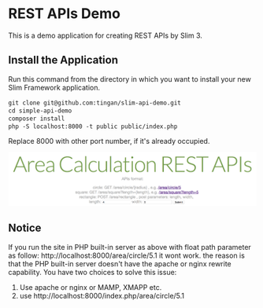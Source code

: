 # REST APIs Demo

This is a demo application for creating REST APIs by Slim 3.

## Install the Application

Run this command from the directory in which you want to install your new Slim Framework application.

    git clone git@github.com:tingan/slim-api-demo.git
    cd simple-api-demo
    composer install
    php -S localhost:8000 -t public public/index.php

Replace 8000 with other port number, if it's already occupied.

![Screenshot](https://github.com/tingan/slim-api-demo/blob/master/public/images/Screenshot.png)

## Notice
If you  run the site in PHP built-in server as above with float path parameter as follow: 
http://localhost:8000/area/circle/5.1 
it wont work. the reason is that the PHP built-in server doesn't have the apache or nginx rewrite capability.
You have two choices to solve this issue:
1) Use apache or nginx or MAMP, XMAPP etc.
2) use http://localhost:8000/index.php/area/circle/5.1 
